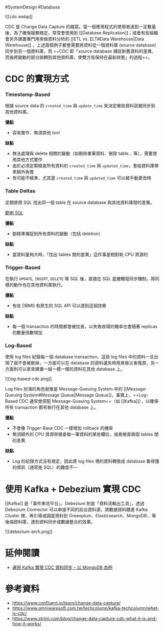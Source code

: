 #SystemDesign #Database 

![[cdc.webp]]

CDC 是 Change Data Capture 的縮寫。當一個應用程式的使用者達到一定數量後，為了確保服務穩定，常常會使用到 [[Database Replication]]；或者有些組織會另外建置專門用來做資料分析的 [[ETL vs. ELT#Data Warehouse|Data Warehouse]] ，上述兩個例子都會需要將資料從一個資料庫 (source database) 同步到另一個資料庫，而 ==CDC 即「source database 捕捉新舊資料的差異、而後將變動的部分拋轉到其他資料庫，使雙方皆保持在最新狀態」的過程==。

# CDC 的實現方式

### Timestamp-Based

根據 source data 的 `created_time` 與 `update_time` 來決定哪些資料該被同步到其他資料庫。

**優點**

- 容易實作、無須其他 tool

**缺點**

- 無法處理與 delete 相關的變動（如刪除單筆資料、刪除 table… 等），需要使用其他方式實作
- 由於必須定期檢查所有資料的 `created_time` 與 `updated_time`，會給資料庫帶來額外負擔
- 有可能不精準，尤其當 `created_time` 與 `updated_time` 可以被手動更改時

### Table Deltas

定期使用 SQL 找出同一個 table 在 source database 與其他資料庫間的差異。

[範例 SQL](https://www.mssqltips.com/sqlservertip/2779/ways-to-compare-and-find-differences-for-sql-server-tables-and-data/)

**優點**

- 能精準捕捉到所有資料的變動（包括 deletion）

**缺點**

- 當資料量夠大時，「找出 tables 間的差異」這件事是相對耗 CPU 資源的

### Trigger-Based

在執行 `UPDATE`, `INSERT`, `DELETE` 等 SQL 後，直接在 SQL 底層觸發同步機制，將同樣的動作也在其他資料庫執行。

**優點**

- 有些 DBMS 有原生的 SQL API 可以達到這個效果

**缺點**

- 每一個 transaction 的時間都會被拉長，以失敗收場的機率也會隨著 replicas 的數量倍數增加

### Log-Based

使用 log files 紀錄每一個 database transaction，這些 log files 中的資料一旦出現了就不會被刪掉，一方面可以在 database 的資料遺失時用來做災害復原，另一方面則可以拿來建置一組一模一樣的資料在其他 database 上。

![[log-based-cdc.png]]

Log files 扮演的角色就像是 Message-Queuing System 中的 [[Message-Queuing System#Message Queue|Message Queue]]，事實上，==Log-Based CDC 通常會搭配 Message-Queuing System==（如 [[Kafka]]），以確保所有 transaction 都有執行在其他 database 上。

**優點**

- 不會像 Trigger-Base CDC 一樣增加 rollback 的機率
- 無須額外的 CPU 資源來檢查每一筆資料的某些欄位，或者檢查兩個 tables 間的差異

**缺點**

- Log 的紀錄方式沒有規定，因此將 log files 裡的資料轉換成 database 看得懂的資訊（通常是 SQL）的難度不一

# 使用 Kafka + Debezium 實現 CDC

[[Kafka]] 是「事件串流平台」，Debezium 則是「資料流輸出工具」，透過 Debezium Connector 可以串接不同的前台資料源，將數據資料餵進 Kafka Cluster 裡，再引導或調度資料到 Greenplum、Elasticsearch、MongoDB… 等後端資料庫，達到資料同步或數據整合的效果。

![[debezium-arch.png]]

# 延伸閱讀

- [運用 Kafka 實現 CDC 資料同步 – 以 MongoDB 為例](https://www.omniwaresoft.com.tw/techcolumn/kafka-techcolumn/using-kafka-for-cdc-with-mongodb/)

# 參考資料

- <https://www.confluent.io/learn/change-data-capture/>
- <https://www.omniwaresoft.com.tw/techcolumn/kafka-techcolumn/what-is-cdc/>
- <https://www.striim.com/blog/change-data-capture-cdc-what-it-is-and-how-it-works/>
